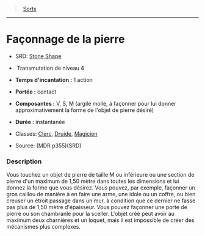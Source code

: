 ﻿---
!SpellItem
Name: Façonnage de la pierre
AltName: '[Stone Shape](srd_spells_stone_shape.md)'
Type: Transmutation
Level: 4
CastingTime: 1 action
Range: contact
Components: V, S, M (argile molle, à façonner pour lui donner approximativement la forme de l'objet de pierre désiré)
Duration: instantanée
Classes: '[Clerc](hd_cleric.md), [Druide](hd_druid.md), [Magicien](hd_wizard.md)'
Family: SpellHD
Source: (MDR p355)(SRD)
Id: spells_hd.md#façonnage-de-la-pierre
ParentLink: spells_hd.md#sorts
ParentName: Sorts
NameLevel: 1
Attributes:
  Name: Façonnage de la pierre
  Markdown: >+
    # <!--Name-->Façonnage de la pierre<!--/Name-->


    - SRD: <!--AltName-->[Stone Shape](srd_spells_stone_shape.md)<!--/AltName-->


    -  <!--Type-->Transmutation<!--/Type--> de niveau <!--Level-->4<!--/Level-->


    - **Temps d'incantation :** <!--CastingTime-->1 action<!--/CastingTime-->


    - **Portée :** <!--Range-->contact<!--/Range-->


    - **Composantes :** <!--Components-->V, S, M (argile molle, à façonner pour lui donner approximativement la forme de l'objet de pierre désiré)<!--/Components-->


    - **Durée :** <!--Duration-->instantanée<!--/Duration-->


    - Classes: <!--Classes-->[Clerc](hd_cleric.md), [Druide](hd_druid.md), [Magicien](hd_wizard.md)<!--/Classes-->


    - Source: <!--Source-->(MDR p355)(SRD)<!--/Source-->


    ### Description


    Vous touchez un objet de pierre de taille M ou inférieure ou une section de pierre d'un maximum de 1,50 mètre dans toutes les dimensions et lui donnez la forme que vous désirez. Vous pouvez, par exemple, façonner un gros caillou de manière à en faire une arme, une idole ou un coffre, ou bien creuser un étroit passage dans un mur, à condition que ce dernier ne fasse pas plus de 1,50 mètre d'épaisseur. Vous pouvez façonner une porte de pierre ou son chambranle pour la sceller. L'objet créé peut avoir au maximum deux charnières et un loquet, mais il est impossible de créer des mécanismes plus complexes.

  AltName: '[Stone Shape](srd_spells_stone_shape.md)'
  Type: Transmutation
  Level: 4
  CastingTime: 1 action
  Range: contact
  Components: V, S, M (argile molle, à façonner pour lui donner approximativement la forme de l'objet de pierre désiré)
  Duration: instantanée
  Classes: '[Clerc](hd_cleric.md), [Druide](hd_druid.md), [Magicien](hd_wizard.md)'
  Source: (MDR p355)(SRD)
AttributesDictionary: >+
  Name: Façonnage de la pierre

  Markdown: >+

    # <!--Name-->Façonnage de la pierre<!--/Name-->





    - SRD: <!--AltName-->[Stone Shape](srd_spells_stone_shape.md)<!--/AltName-->





    -  <!--Type-->Transmutation<!--/Type--> de niveau <!--Level-->4<!--/Level-->





    - **Temps d'incantation :** <!--CastingTime-->1 action<!--/CastingTime-->





    - **Portée :** <!--Range-->contact<!--/Range-->





    - **Composantes :** <!--Components-->V, S, M (argile molle, à façonner pour lui donner approximativement la forme de l'objet de pierre désiré)<!--/Components-->





    - **Durée :** <!--Duration-->instantanée<!--/Duration-->





    - Classes: <!--Classes-->[Clerc](hd_cleric.md), [Druide](hd_druid.md), [Magicien](hd_wizard.md)<!--/Classes-->





    - Source: <!--Source-->(MDR p355)(SRD)<!--/Source-->





    ### Description





    Vous touchez un objet de pierre de taille M ou inférieure ou une section de pierre d'un maximum de 1,50 mètre dans toutes les dimensions et lui donnez la forme que vous désirez. Vous pouvez, par exemple, façonner un gros caillou de manière à en faire une arme, une idole ou un coffre, ou bien creuser un étroit passage dans un mur, à condition que ce dernier ne fasse pas plus de 1,50 mètre d'épaisseur. Vous pouvez façonner une porte de pierre ou son chambranle pour la sceller. L'objet créé peut avoir au maximum deux charnières et un loquet, mais il est impossible de créer des mécanismes plus complexes.



  AltName: '[Stone Shape](srd_spells_stone_shape.md)'

  Type: Transmutation

  Level: 4

  CastingTime: 1 action

  Range: contact

  Components: V, S, M (argile molle, à façonner pour lui donner approximativement la forme de l'objet de pierre désiré)

  Duration: instantanée

  Classes: '[Clerc](hd_cleric.md), [Druide](hd_druid.md), [Magicien](hd_wizard.md)'

  Source: (MDR p355)(SRD)

---
> [Sorts](hd_spells.md)

---

# Façonnage de la pierre

- SRD: [Stone Shape](srd_spells_stone_shape.md)

-  Transmutation de niveau 4

- **Temps d'incantation :** 1 action

- **Portée :** contact

- **Composantes :** V, S, M (argile molle, à façonner pour lui donner approximativement la forme de l'objet de pierre désiré)

- **Durée :** instantanée

- Classes: [Clerc](hd_cleric.md), [Druide](hd_druid.md), [Magicien](hd_wizard.md)

- Source: (MDR p355)(SRD)

### Description

Vous touchez un objet de pierre de taille M ou inférieure ou une section de pierre d'un maximum de 1,50 mètre dans toutes les dimensions et lui donnez la forme que vous désirez. Vous pouvez, par exemple, façonner un gros caillou de manière à en faire une arme, une idole ou un coffre, ou bien creuser un étroit passage dans un mur, à condition que ce dernier ne fasse pas plus de 1,50 mètre d'épaisseur. Vous pouvez façonner une porte de pierre ou son chambranle pour la sceller. L'objet créé peut avoir au maximum deux charnières et un loquet, mais il est impossible de créer des mécanismes plus complexes.

